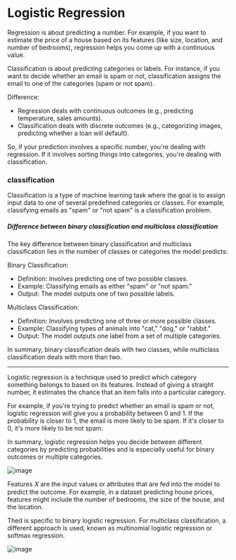 # Logistic Regression 



Regression is about predicting a number. For example, if you want to estimate the price of a house based on its features (like size, location, and number of bedrooms), regression helps you come up with a continuous value.

Classification is about predicting categories or labels. For instance, if you want to decide whether an email is spam or not, classification assigns the email to one of the categories (spam or not spam).


Difference:

- Regression deals with continuous outcomes (e.g., predicting temperature, sales amounts).
- Classification deals with discrete outcomes (e.g., categorizing images, predicting whether a loan will default).

So, if your prediction involves a specific number, you're dealing with regression. If it involves sorting things into categories, you're dealing with classification.


### classification 

Classification is a type of machine learning task where the goal is to assign input data to one of several predefined categories or classes. For example, classifying emails as "spam" or "not spam" is a classification problem.

##### Difference between binary classification and multiclass classification

The key difference between binary classification and multiclass classification lies in the number of classes or categories the model predicts:

Binary Classification:

- Definition: Involves predicting one of two possible classes.
- Example: Classifying emails as either "spam" or "not spam."
- Output: The model outputs one of two possible labels.

Multiclass Classification:

- Definition: Involves predicting one of three or more possible classes.
- Example: Classifying types of animals into "cat," "dog," or "rabbit."
- Output: The model outputs one label from a set of multiple categories.

In summary, binary classification deals with two classes, while multiclass classification deals with more than two.

--- 

Logistic regression is a technique used to predict which category something belongs to based on its features. Instead of giving a straight number, it estimates the chance that an item falls into a particular category.

For example, if you're trying to predict whether an email is spam or not, logistic regression will give you a probability between 0 and 1. If the probability is closer to 1, the email is more likely to be spam. If it's closer to 0, it's more likely to be not spam.

In summary, logistic regression helps you decide between different categories by predicting probabilities and is especially useful for binary outcomes or multiple categories.


![image](https://github.com/user-attachments/assets/55abc22e-82e1-4731-a25f-d80d5bb94caa)


Features 𝑋 are the input values or attributes that are fed into the model to predict the outcome. For example, in a dataset predicting house prices, features might include the number of bedrooms, the size of the house, and the location.


Thed is specific to binary logistic regression. For multiclass classification, a different approach is used, known as multinomial logistic regression or softmax regression. 

![image](https://github.com/user-attachments/assets/95aed76f-30db-4fc1-8348-93132080edd4)


